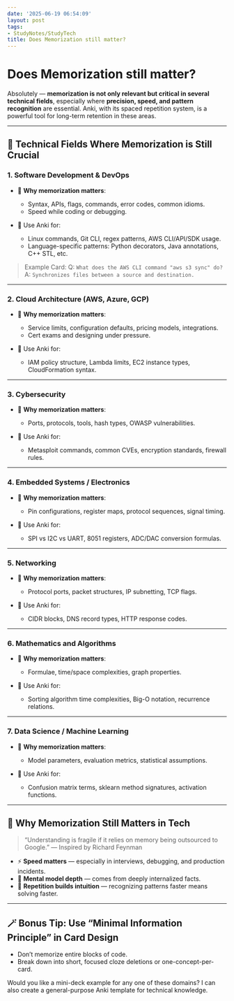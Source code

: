 ```yaml
---
date: '2025-06-19 06:54:09'
layout: post
tags:
- StudyNotes/StudyTech
title: Does Memorization still matter?
---
```


# Does Memorization still matter?

Absolutely — **memorization is not only relevant but critical in several technical fields**, especially where **precision, speed, and pattern recognition** are essential. Anki, with its spaced repetition system, is a powerful tool for long-term retention in these areas.

---

## 🔧 **Technical Fields Where Memorization is Still Crucial**

### 1. **Software Development & DevOps**

* 🔑 **Why memorization matters**:

  * Syntax, APIs, flags, commands, error codes, common idioms.
  * Speed while coding or debugging.
* 🎯 Use Anki for:

  * Linux commands, Git CLI, regex patterns, AWS CLI/API/SDK usage.
  * Language-specific patterns: Python decorators, Java annotations, C++ STL, etc.

> Example Card:
> Q: `What does the AWS CLI command "aws s3 sync" do?`
> A: `Synchronizes files between a source and destination.`

---

### 2. **Cloud Architecture (AWS, Azure, GCP)**

* 🔑 **Why memorization matters**:

  * Service limits, configuration defaults, pricing models, integrations.
  * Cert exams and designing under pressure.
* 🎯 Use Anki for:

  * IAM policy structure, Lambda limits, EC2 instance types, CloudFormation syntax.

---

### 3. **Cybersecurity**

* 🔑 **Why memorization matters**:

  * Ports, protocols, tools, hash types, OWASP vulnerabilities.
* 🎯 Use Anki for:

  * Metasploit commands, common CVEs, encryption standards, firewall rules.

---

### 4. **Embedded Systems / Electronics**

* 🔑 **Why memorization matters**:

  * Pin configurations, register maps, protocol sequences, signal timing.
* 🎯 Use Anki for:

  * SPI vs I2C vs UART, 8051 registers, ADC/DAC conversion formulas.

---

### 5. **Networking**

* 🔑 **Why memorization matters**:

  * Protocol ports, packet structures, IP subnetting, TCP flags.
* 🎯 Use Anki for:

  * CIDR blocks, DNS record types, HTTP response codes.

---

### 6. **Mathematics and Algorithms**

* 🔑 **Why memorization matters**:

  * Formulae, time/space complexities, graph properties.
* 🎯 Use Anki for:

  * Sorting algorithm time complexities, Big-O notation, recurrence relations.

---

### 7. **Data Science / Machine Learning**

* 🔑 **Why memorization matters**:

  * Model parameters, evaluation metrics, statistical assumptions.
* 🎯 Use Anki for:

  * Confusion matrix terms, sklearn method signatures, activation functions.

---

## 🧠 Why Memorization Still Matters in Tech

> “Understanding is fragile if it relies on memory being outsourced to Google.”
> — Inspired by Richard Feynman

* ⚡️ **Speed matters** — especially in interviews, debugging, and production incidents.
* 🧩 **Mental model depth** — comes from deeply internalized facts.
* 🔁 **Repetition builds intuition** — recognizing patterns faster means solving faster.

---

## 🪄 Bonus Tip: Use “Minimal Information Principle” in Card Design

* Don’t memorize entire blocks of code.
* Break down into short, focused cloze deletions or one-concept-per-card.

Would you like a mini-deck example for any one of these domains? I can also create a general-purpose Anki template for technical knowledge.